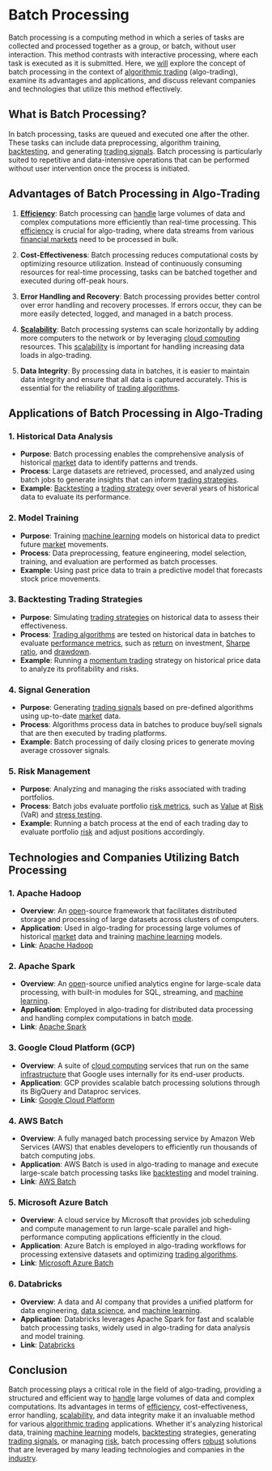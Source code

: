 # Batch Processing

Batch processing is a computing method in which a series of tasks are collected and processed together as a group, or batch, without user interaction. This method contrasts with interactive processing, where each task is executed as it is submitted. Here, we [will](../w/will.md) explore the concept of batch processing in the context of [algorithmic trading](../a/accountability.md) (algo-trading), examine its advantages and applications, and discuss relevant companies and technologies that utilize this method effectively.

## What is Batch Processing?

In batch processing, tasks are queued and executed one after the other. These tasks can include data preprocessing, algorithm training, [backtesting](../b/backtesting.md), and generating [trading signals](../t/trading_signals.md). Batch processing is particularly suited to repetitive and data-intensive operations that can be performed without user intervention once the process is initiated.

## Advantages of Batch Processing in Algo-Trading

1. **[Efficiency](../e/efficiency.md)**: Batch processing can [handle](../h/handle.md) large volumes of data and complex computations more efficiently than real-time processing. This [efficiency](../e/efficiency.md) is crucial for algo-trading, where data streams from various [financial markets](../f/financial_market.md) need to be processed in bulk.
   
2. **Cost-Effectiveness**: Batch processing reduces computational costs by optimizing resource utilization. Instead of continuously consuming resources for real-time processing, tasks can be batched together and executed during off-peak hours.

3. **Error Handling and Recovery**: Batch processing provides better control over error handling and recovery processes. If errors occur, they can be more easily detected, logged, and managed in a batch process.

4. **[Scalability](../s/scalability.md)**: Batch processing systems can scale horizontally by adding more computers to the network or by leveraging [cloud computing](../c/cloud_computing_in_trading.md) resources. This [scalability](../s/scalability.md) is important for handling increasing data loads in algo-trading.

5. **Data Integrity**: By processing data in batches, it is easier to maintain data integrity and ensure that all data is captured accurately. This is essential for the reliability of [trading algorithms](../t/trading_algorithms.md).

## Applications of Batch Processing in Algo-Trading

### 1. **Historical Data Analysis**

- **Purpose**: Batch processing enables the comprehensive analysis of historical [market](../m/market.md) data to identify patterns and trends.
- **Process**: Large datasets are retrieved, processed, and analyzed using batch jobs to generate insights that can inform [trading strategies](../t/trading_strategies.md).
- **Example**: [Backtesting](../b/backtesting.md) a [trading strategy](../t/trading_strategy.md) over several years of historical data to evaluate its performance.

### 2. **Model Training**

- **Purpose**: Training [machine learning](../m/machine_learning.md) models on historical data to predict future [market](../m/market.md) movements.
- **Process**: Data preprocessing, feature engineering, model selection, training, and evaluation are performed as batch processes.
- **Example**: Using past price data to train a predictive model that forecasts stock price movements.

### 3. **Backtesting Trading Strategies**

- **Purpose**: Simulating [trading strategies](../t/trading_strategies.md) on historical data to assess their effectiveness.
- **Process**: [Trading algorithms](../t/trading_algorithms.md) are tested on historical data in batches to evaluate [performance metrics](../p/performance_metrics.md), such as [return](../r/return.md) on investment, [Sharpe ratio](../s/sharpe_ratio.md), and [drawdown](../d/drawdown.md).
- **Example**: Running a [momentum trading](../m/momentum_trading.md) strategy on historical price data to analyze its profitability and risks.

### 4. **Signal Generation**

- **Purpose**: Generating [trading signals](../t/trading_signals.md) based on pre-defined algorithms using up-to-date [market](../m/market.md) data.
- **Process**: Algorithms process data in batches to produce buy/sell signals that are then executed by trading platforms.
- **Example**: Batch processing of daily closing prices to generate moving average crossover signals.

### 5. **Risk Management**

- **Purpose**: Analyzing and managing the risks associated with trading portfolios.
- **Process**: Batch jobs evaluate portfolio [risk metrics](../r/risk_metrics.md), such as [Value](../v/value.md) at [Risk](../r/risk.md) (VaR) and [stress testing](../s/stress_testing.md).
- **Example**: Running a batch process at the end of each trading day to evaluate portfolio [risk](../r/risk.md) and adjust positions accordingly.

## Technologies and Companies Utilizing Batch Processing

### 1. **Apache Hadoop**

- **Overview**: An [open](../o/open.md)-source framework that facilitates distributed storage and processing of large datasets across clusters of computers.
- **Application**: Used in algo-trading for processing large volumes of historical [market](../m/market.md) data and training [machine learning](../m/machine_learning.md) models.
- **Link**: [Apache Hadoop](https://hadoop.apache.org/)

### 2. **Apache Spark**

- **Overview**: An [open](../o/open.md)-source unified analytics engine for large-scale data processing, with built-in modules for SQL, streaming, and [machine learning](../m/machine_learning.md).
- **Application**: Employed in algo-trading for distributed data processing and handling complex computations in batch [mode](../m/mode.md).
- **Link**: [Apache Spark](https://spark.apache.org/)

### 3. **Google Cloud Platform (GCP)**

- **Overview**: A suite of [cloud computing](../c/cloud_computing_in_trading.md) services that run on the same [infrastructure](../i/infrastructure.md) that Google uses internally for its end-user products.
- **Application**: GCP provides scalable batch processing solutions through its BigQuery and Dataproc services.
- **Link**: [Google Cloud Platform](https://cloud.google.com/)

### 4. **AWS Batch**

- **Overview**: A fully managed batch processing service by Amazon Web Services (AWS) that enables developers to efficiently run thousands of batch computing jobs.
- **Application**: AWS Batch is used in algo-trading to manage and execute large-scale batch processing tasks like [backtesting](../b/backtesting.md) and model training.
- **Link**: [AWS Batch](https://aws.amazon.com/batch/)

### 5. **Microsoft Azure Batch**

- **Overview**: A cloud service by Microsoft that provides job scheduling and compute management to run large-scale parallel and high-performance computing applications efficiently in the cloud.
- **Application**: Azure Batch is employed in algo-trading workflows for processing extensive datasets and optimizing [trading algorithms](../t/trading_algorithms.md).
- **Link**: [Microsoft Azure Batch](https://azure.microsoft.com/en-us/services/batch/)

### 6. **Databricks**

- **Overview**: A data and AI company that provides a unified platform for data engineering, [data science](../d/data_science_in_trading.md), and [machine learning](../m/machine_learning.md).
- **Application**: Databricks leverages Apache Spark for fast and scalable batch processing tasks, widely used in algo-trading for data analysis and model training.
- **Link**: [Databricks](https://databricks.com/)

## Conclusion

Batch processing plays a critical role in the field of algo-trading, providing a structured and efficient way to [handle](../h/handle.md) large volumes of data and complex computations. Its advantages in terms of [efficiency](../e/efficiency.md), cost-effectiveness, error handling, [scalability](../s/scalability.md), and data integrity make it an invaluable method for various [algorithmic trading](../a/accountability.md) applications. Whether it's analyzing historical data, training [machine learning](../m/machine_learning.md) models, [backtesting](../b/backtesting.md) strategies, generating [trading signals](../t/trading_signals.md), or managing [risk](../r/risk.md), batch processing offers [robust](../r/robust.md) solutions that are leveraged by many leading technologies and companies in the [industry](../i/industry.md).